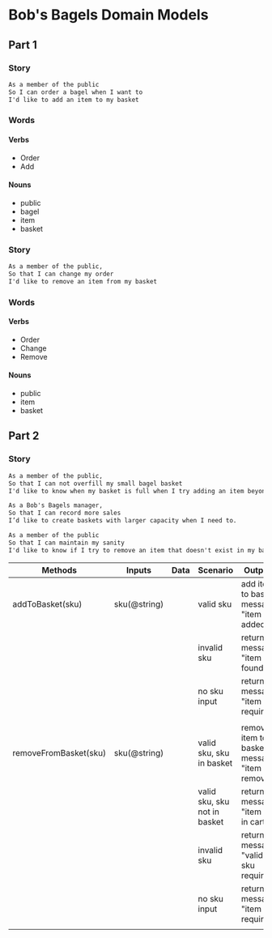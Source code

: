 # Bob's Bagels Domain Models

## Part 1

### Story

```txt
As a member of the public
So I can order a bagel when I want to
I'd like to add an item to my basket
```

### Words

#### Verbs

- Order
- Add

#### Nouns

- public
- bagel
- item
- basket



### Story

```txt
As a member of the public,
So that I can change my order
I'd like to remove an item from my basket
```

### Words

#### Verbs

- Order
- Change
- Remove

#### Nouns

- public
- item
- basket

## Part 2

### Story

```txt
As a member of the public,
So that I can not overfill my small bagel basket
I'd like to know when my basket is full when I try adding an item beyond my basket capacity.

As a Bob's Bagels manager,
So that I can record more sales
I’d like to create baskets with larger capacity when I need to.

As a member of the public
So that I can maintain my sanity
I'd like to know if I try to remove an item that doesn't exist in my basket. 
```

| Methods       | Inputs | Data | Scenario | Outputs |
| ------------- | ------ | ---- | -------- | ------- |
| addToBasket(sku) | sku(@string)| | valid sku     | add item to basket, message "item added" |
|||| invalid sku | return message "item not found"
|||| no sku input | return message "item sku required"
|||||
| removeFromBasket(sku) | sku(@string)| | valid sku, sku in basket | remove item to basket, message "item removed" |
|||| valid sku, sku not in basket | return message "item not in cart"
|||| invalid sku | return message "valid sku required"
|||| no sku input | return message "item sku required"
|||||